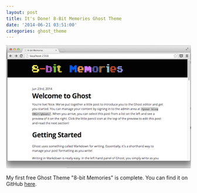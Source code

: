 ```yaml
---
layout: post
title: It's Done! 8-Bit Memories Ghost Theme
date: '2014-06-21 03:51:00'
categories: ghost_theme
---
```


![](/img/posts/8-bit-Memories.png)

My first free Ghost Theme "8-bit Memories" is complete. You can find it on GitHub <a href="https://github.com/jamesfmackenzie/8-bit-Memories" target="_blank">here</a>.